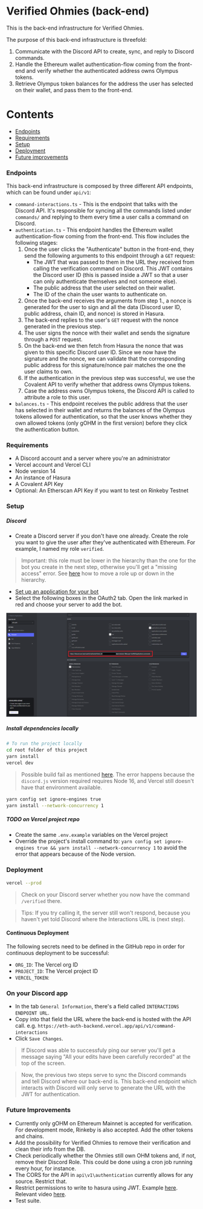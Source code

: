 # Verified Ohmies (back-end)

This is the back-end infrastructure for Verified Ohmies.

The purpose of this back-end infrastructure is threefold: 

1. Communicate with the Discord API to create, sync, and reply to Discord commands.
2. Handle the Ethereum wallet authentication-flow coming from the front-end and verify whether the authenticated address owns Olympus tokens.
3. Retrieve Olympus token balances for the address the user has selected on their wallet, and pass them to the front-end.

Contents
========
 * [Endpoints](#endpoints)
 * [Requirements](#requirements)
 * [Setup](#setup)
 * [Deployment](#deployment)
 * [Future improvements](#future-improvements)

### Endpoints

This back-end infrastructure is composed by three different API endpoints, which can be found under `api/v1`:

- `command-interactions.ts` - This is the endpoint that talks with the Discord API. It's responsible for syncing all the commands listed under `commands/` and replying to them every time a user calls a command on Discord.
- `authentication.ts` - This endpoint handles the Ethereum wallet authentication-flow coming from the front-end. This flow includes the following stages:
  1. Once the user clicks the "Authenticate" button in the front-end, they send the following arguments to this endpoint through a `GET` request: 
      - The JWT that was passed to them in the URL they received from calling the verification command on Discord. This JWT contains the Discord user ID (this is passed inside a JWT so that a user can only authenticate themselves and not someone else).
      - The public address that the user selected on their wallet.
      - The ID of the chain the user wants to authenticate on. 
  2. Once the back-end receives the arguments from step 1., a nonce is generated for the user to sign and all the data (Discord user ID, public address, chain ID, and nonce) is stored in Hasura.
  3. The back-end replies to the user's `GET` request with the nonce generated in the previous step.
  4. The user signs the nonce with their wallet and sends the signature through a `POST` request. 
  5. On the back-end we then fetch from Hasura the nonce that was given to this specific Discord user ID. Since we now have the signature and the nonce, we can validate that the corresponding public address for this signature/nonce pair matches the one the user claims to own.
  6. If the authentication in the previous step was successful, we use the Covalent API to verify whether that address owns Olympus tokens.
  7. Case the address owns Olympus tokens, the Discord API is called to attribute a role to this user.
- `balances.ts` - This endpoint receives the public address that the user has selected in their wallet and returns the balances of the Olympus tokens allowed for authentication, so that the user knows whether they own allowed tokens (only gOHM in the first version) before they click the authentication button.

 ### Requirements

- A Discord account and a server where you're an administrator
- Vercel account and Vercel CLI
- Node version 14
- An instance of Hasura
- A Covalent API Key
- Optional: An Etherscan API Key if you want to test on Rinkeby Testnet

### Setup

##### Discord
- Create a Discord server if you don't have one already. Create the role you want to give the user after they've authenticated with Ethereum. For example, I named my role `verified`. 

> Important: this role must be lower in the hierarchy than the one for the bot you create in the next step, otherwise you'll get a "missing access" error. See [here](https://support.discord.com/hc/en-us/articles/214836687-Role-Management-101) how to move a role up or down in the hierarchy.

- [Set up an application for your bot](https://discordjs.guide/preparations/setting-up-a-bot-application.html#creating-your-bot)
- Select the following boxes in the OAuth2 tab. Open the link marked in red and choose your server to add the bot.

![Discord OAuth2 Permissions](img/discord-oauth2-permissions.png)

##### Install dependencies locally

```sh
# To run the project locally
cd root folder of this project
yarn install
vercel dev
```

> Possible build fail as mentioned [here](https://github.com/Snazzah/slash-create-vercel). The error happens because the `discord.js` version required requires Node 16, and Vercel still doesn't have that environment available.

```sh
yarn config set ignore-engines true
yarn install --network-concurrency 1
```


##### TODO on Vercel project repo
- Create the same `.env.example` variables on the Vercel project
- Override the project's install command to: `yarn config set ignore-engines true && yarn install --network-concurrency 1` to avoid the error that appears because of the Node version. 


### Deployment

```sh
vercel --prod
```

> Check on your Discord server whether you now have the command `/verified` there. 

> Tips: If you try calling it, the server still won't respond, because you haven't yet told Discord where the Interactions URL is (next step).

#### Continuous Deployment

The following secrets need to be defined in the GitHub repo in order for continuous deployment to be successful:

- `ORG_ID`: The Vercel org ID
- `PROJECT_ID`: The Vercel project ID
- `VERCEL_TOKEN`: 

### On your Discord app

- In the tab `General Information`, there's a field called `INTERACTIONS ENDPOINT URL`. 
- Copy into that field the URL where the back-end is hosted with the API call. e.g. `https://eth-auth-backend.vercel.app/api/v1/command-interactions` 
- Click `Save Changes`. 

> If Discord was able to successfuly ping our server you'll get a message saying "All your edits have been carefully recorded" at the top of the screen.

> Now, the previous two steps serve to sync the Discord commands and tell Discord where our back-end is. This back-end endpoint which interacts with Discord will only serve to generate the URL with the JWT for authentication.


### Future Improvements

- Currently only gOHM on Ethereum Mainnet is accepted for verification. For development mode, Rinkeby is also accepted. Add the other tokens and chains.
- Add the possibility for Verified Ohmies to remove their verification and clean their info from the DB.
- Check periodically whether the Ohmies still own OHM tokens and, if not, remove their Discord Role. This could be done using a cron job running every hour, for instance.
- The CORS for the API in `api\v1\authentication` currently allows for any source. Restrict that.
- Restrict permissions to write to hasura using JWT. Example [here](https://github.com/OlympusDAO/olympus-api/blob/develop/lambda/security/tools/checkJWT.ts). Relevant video [here](https://youtu.be/rkN3RQBi_UI?t=546).
- Test suite.